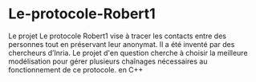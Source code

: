 # Le-protocole-Robert1
Le projet Le protocole Robert1 vise à tracer les contacts entre des personnes tout en préservant leur anonymat. Il a été inventé par des chercheurs d’Inria. Le projet d'en question cherche à choisir la meilleure modélisation pour gérer plusieurs chaînages nécessaires au fonctionnement de ce protocole. en C++
